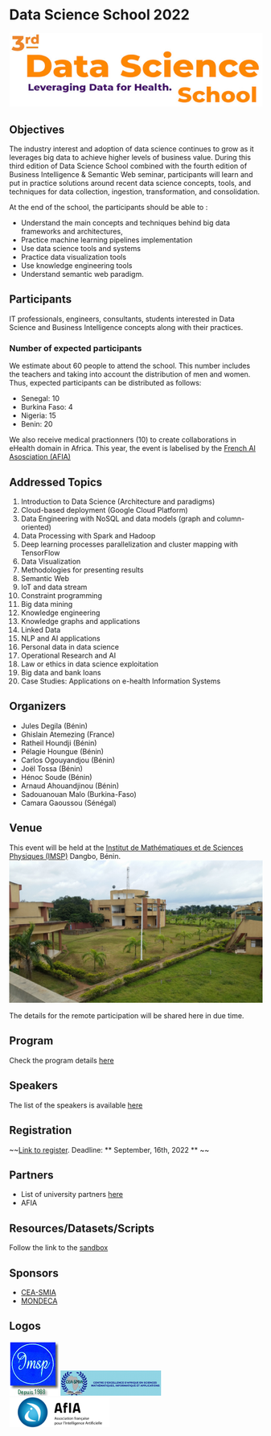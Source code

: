 Data Science School 2022 
=============================

![Banner DSS 2022 ](img/dss-banner.png)
## Objectives
The industry interest and adoption of data science continues to grow as it leverages big data to achieve higher levels of business value. During this third edition of Data Science School combined with the fourth edition of Business Intelligence & Semantic Web seminar, participants will learn and put in practice solutions around recent data science concepts, tools, and techniques for data collection, ingestion, transformation, and consolidation.

At the end of the school, the participants should be able to :
- Understand the main concepts and techniques behind big data frameworks and architectures, 
- Practice machine learning pipelines implementation
- Use data science tools and systems
- Practice data visualization tools
- Use knowledge engineering tools
- Understand semantic web paradigm.

## Participants
IT professionals, engineers, consultants, students interested in Data Science and Business Intelligence concepts along with their practices.

### Number of expected participants 
We estimate about 60 people to attend the school. This number includes the teachers and taking into account the distribution of men and women. Thus, expected  participants can be distributed as follows: 
- Senegal: 10 
- Burkina Faso: 4  
- Nigeria: 15
- Benin: 20

We also receive medical practionners (10) to create collaborations in eHealth domain in Africa. This year, the event is labelised by the [French AI Asosciation (AFIA)](https://afia.asso.fr/)

## Addressed Topics

1. Introduction to Data Science (Architecture and paradigms)
2. Cloud-based deployment (Google Cloud Platform)
3. Data Engineering with NoSQL and data models (graph and column-oriented)
4. Data Processing with Spark and Hadoop
5. Deep learning processes parallelization and cluster mapping with TensorFlow
6. Data Visualization
7. Methodologies for presenting results
8. Semantic Web 
9. IoT and data stream
10. Constraint programming
11. Big data mining 
12. Knowledge engineering
13. Knowledge graphs and applications 
14. Linked Data 
15. NLP and AI applications
16. Personal data in data science 
17. Operational Research and AI 
18. Law or ethics in data science exploitation
19. Big data and bank loans
20. Case Studies: Applications on e-health Information Systems


## Organizers
- Jules Degila (Bénin)
- Ghislain Atemezing (France)
- Ratheil Houndji (Bénin)
- Pélagie Houngue (Bénin)
- Carlos Ogouyandjou (Bénin) 
- Joël Tossa (Bénin) 
- Hénoc Soude (Bénin) 
- Arnaud Ahouandjinou (Bénin) 
- Sadouanouan Malo (Burkina-Faso)
- Camara Gaoussou (Sénégal) 

## Venue

This event will be held at the [Institut de Mathématiques et de Sciences Physiques (IMSP)](http://www.imsp-benin.com/home/) Dangbo, Bénin.
![IMSP image](img/IMSP-image.jpeg)

The details for the remote participation will be shared here in due time.

## Program

Check the program details [here](program.md)


## Speakers

The list of the speakers is available [here](speakers.md)

## Registration

~~[Link to register](https://ee.kobotoolbox.org/single/JZj12MpB). Deadline: ** September, 16th, 2022 ** ~~

## Partners

- List of university partners [here](partners.md)
- AFIA

## Resources/Datasets/Scripts

Follow the link to the [sandbox](sandbox.md)


## Sponsors
- [CEA-SMIA](https://ceasma-benin.org/)
- [MONDECA](https://mondeca.com/)

## Logos

![IMSP](img/logoimsp.png)
<img src="img/logo_ceasma_fr.png" alt="CEA-SMIA" width="200"/>
<img src="img/afiaLogo.png" alt="CEA-SMIA" width="200"/>



